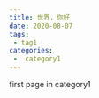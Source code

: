 ```yaml
---
title: 世界，你好
date: 2020-08-07
tags:
 - tag1
categories:
 -  category1
---
```


first page in category1